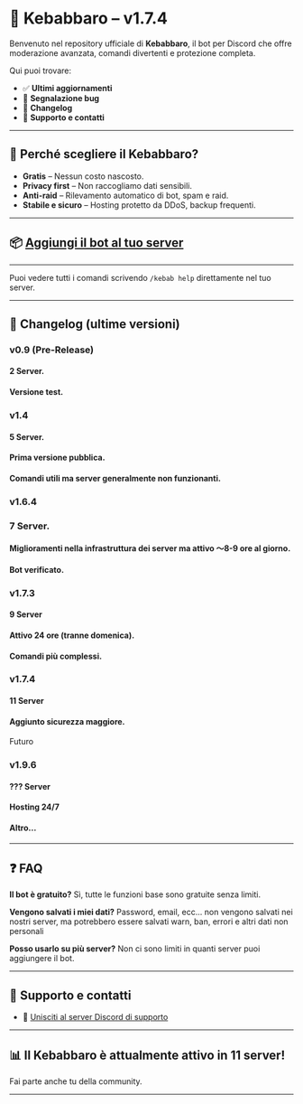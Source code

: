 

# 🌯 Kebabbaro – v1.7.4



Benvenuto nel repository ufficiale di **Kebabbaro**, il bot per Discord che offre moderazione avanzata, comandi divertenti e protezione completa.

Qui puoi trovare:

* ✅ **Ultimi aggiornamenti**
* 🐞 **Segnalazione bug**
* 📌 **Changelog**
* 🤝 **Supporto e contatti**

---

## 🚀 Perché scegliere il Kebabbaro?

* **Gratis** – Nessun costo nascosto.
* **Privacy first** – Non raccogliamo dati sensibili.
* **Anti-raid** – Rilevamento automatico di bot, spam e raid.
* **Stabile e sicuro** – Hosting protetto da DDoS, backup frequenti.

---

## 📦 [Aggiungi il bot al tuo server](https://discord.com/oauth2/authorize?client_id=1330615623494926448)

---

Puoi vedere tutti i comandi scrivendo `/kebab help` direttamente nel tuo server.

---

## 📝 Changelog (ultime versioni)

### v0.9 (Pre-Release)
#### 2 Server.
#### Versione test.

### v1.4
#### 5 Server.
#### Prima versione pubblica.
#### Comandi utili ma server generalmente non funzionanti.

### v1.6.4
### 7 Server.
#### Miglioramenti nella infrastruttura dei server ma attivo 〜8-9 ore al giorno.
#### Bot verificato.

### v1.7.3 
#### 9 Server
#### Attivo 24 ore (tranne domenica).
#### Comandi più complessi.

### v1.7.4
#### 11 Server
#### Aggiunto sicurezza maggiore.
Futuro

### v1.9.6
#### ??? Server
#### Hosting 24/7
#### Altro...
---

## ❓ FAQ

**Il bot è gratuito?**
Sì, tutte le funzioni base sono gratuite senza limiti.

**Vengono salvati i miei dati?**
Password, email, ecc... non vengono salvati nei nostri server, ma potrebbero essere salvati warn, ban, errori e altri dati non personali

**Posso usarlo su più server?**
Non ci sono limiti in quanti server puoi aggiungere il bot.

---

## 🤝 Supporto e contatti

* 🧠 [Unisciti al server Discord di supporto](https://discord.gg/invite/uzw86MwnrB)

---

## 📊 Il Kebabbaro è attualmente attivo in **11 server!**

Fai parte anche tu della community.

---
